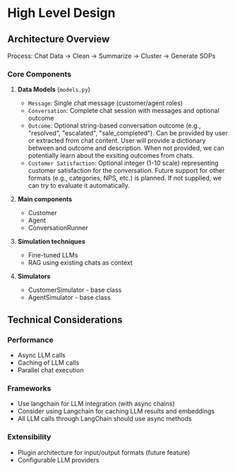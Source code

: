 # High Level Design

## Architecture Overview

Process: Chat Data → Clean → Summarize → Cluster → Generate SOPs

### Core Components

1. **Data Models** (`models.py`)
   - `Message`: Single chat message (customer/agent roles)
   - `Conversation`: Complete chat session with messages and optional outcome
   - `Outcome`: Optional string-based conversation outcome (e.g., "resolved", "escalated", "sale_completed"). Can be provided by user or extracted from chat content. User will provide a dictionary between and outcome and description. When not provided, we can potentially learn about the exsiting outcomes from chats.
   - `Customer Satisfaction`: Optional integer (1-10 scale) representing customer satisfaction for the conversation. Future support for other formats (e.g., categories, NPS, etc.) is planned. If not supplied, we can try to evaluate it automatically.

2. **Main components**
   - Customer
   - Agent
   - ConversationRunner

3. **Simulation techniques**
   - Fine-tuned LLMs
   - RAG using existing chats as context

4. **Simulators**
   - CustomerSimulator - base class
   - AgentSimulator - base class


## Technical Considerations

### Performance
- Async LLM calls
- Caching of LLM calls
- Parallel chat execution

### Frameworks
- Use langchain for LLM integration (with async chains)
- Consider using Langchain for caching LLM results and embeddings
- All LLM calls through LangChain should use async methods

### Extensibility
- Plugin architecture for input/output formats (future feature)
- Configurable LLM providers
